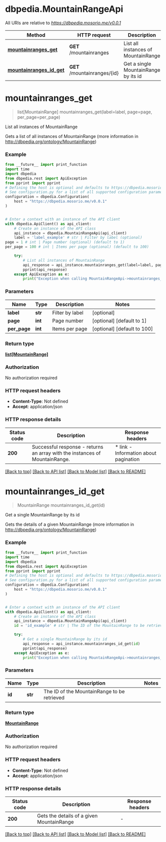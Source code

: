 # dbpedia.MountainRangeApi

All URIs are relative to *https://dbpedia.mosorio.me/v0.0.1*

Method | HTTP request | Description
------------- | ------------- | -------------
[**mountainranges_get**](MountainRangeApi.md#mountainranges_get) | **GET** /mountainranges | List all instances of MountainRange
[**mountainranges_id_get**](MountainRangeApi.md#mountainranges_id_get) | **GET** /mountainranges/{id} | Get a single MountainRange by its id


# **mountainranges_get**
> list[MountainRange] mountainranges_get(label=label, page=page, per_page=per_page)

List all instances of MountainRange

Gets a list of all instances of MountainRange (more information in http://dbpedia.org/ontology/MountainRange)

### Example

```python
from __future__ import print_function
import time
import dbpedia
from dbpedia.rest import ApiException
from pprint import pprint
# Defining the host is optional and defaults to https://dbpedia.mosorio.me/v0.0.1
# See configuration.py for a list of all supported configuration parameters.
configuration = dbpedia.Configuration(
    host = "https://dbpedia.mosorio.me/v0.0.1"
)


# Enter a context with an instance of the API client
with dbpedia.ApiClient() as api_client:
    # Create an instance of the API class
    api_instance = dbpedia.MountainRangeApi(api_client)
    label = 'label_example' # str | Filter by label (optional)
page = 1 # int | Page number (optional) (default to 1)
per_page = 100 # int | Items per page (optional) (default to 100)

    try:
        # List all instances of MountainRange
        api_response = api_instance.mountainranges_get(label=label, page=page, per_page=per_page)
        pprint(api_response)
    except ApiException as e:
        print("Exception when calling MountainRangeApi->mountainranges_get: %s\n" % e)
```

### Parameters

Name | Type | Description  | Notes
------------- | ------------- | ------------- | -------------
 **label** | **str**| Filter by label | [optional] 
 **page** | **int**| Page number | [optional] [default to 1]
 **per_page** | **int**| Items per page | [optional] [default to 100]

### Return type

[**list[MountainRange]**](MountainRange.md)

### Authorization

No authorization required

### HTTP request headers

 - **Content-Type**: Not defined
 - **Accept**: application/json

### HTTP response details
| Status code | Description | Response headers |
|-------------|-------------|------------------|
**200** | Successful response - returns an array with the instances of MountainRange. |  * link - Information about pagination <br>  |

[[Back to top]](#) [[Back to API list]](../README.md#documentation-for-api-endpoints) [[Back to Model list]](../README.md#documentation-for-models) [[Back to README]](../README.md)

# **mountainranges_id_get**
> MountainRange mountainranges_id_get(id)

Get a single MountainRange by its id

Gets the details of a given MountainRange (more information in http://dbpedia.org/ontology/MountainRange)

### Example

```python
from __future__ import print_function
import time
import dbpedia
from dbpedia.rest import ApiException
from pprint import pprint
# Defining the host is optional and defaults to https://dbpedia.mosorio.me/v0.0.1
# See configuration.py for a list of all supported configuration parameters.
configuration = dbpedia.Configuration(
    host = "https://dbpedia.mosorio.me/v0.0.1"
)


# Enter a context with an instance of the API client
with dbpedia.ApiClient() as api_client:
    # Create an instance of the API class
    api_instance = dbpedia.MountainRangeApi(api_client)
    id = 'id_example' # str | The ID of the MountainRange to be retrieved

    try:
        # Get a single MountainRange by its id
        api_response = api_instance.mountainranges_id_get(id)
        pprint(api_response)
    except ApiException as e:
        print("Exception when calling MountainRangeApi->mountainranges_id_get: %s\n" % e)
```

### Parameters

Name | Type | Description  | Notes
------------- | ------------- | ------------- | -------------
 **id** | **str**| The ID of the MountainRange to be retrieved | 

### Return type

[**MountainRange**](MountainRange.md)

### Authorization

No authorization required

### HTTP request headers

 - **Content-Type**: Not defined
 - **Accept**: application/json

### HTTP response details
| Status code | Description | Response headers |
|-------------|-------------|------------------|
**200** | Gets the details of a given MountainRange |  -  |

[[Back to top]](#) [[Back to API list]](../README.md#documentation-for-api-endpoints) [[Back to Model list]](../README.md#documentation-for-models) [[Back to README]](../README.md)

